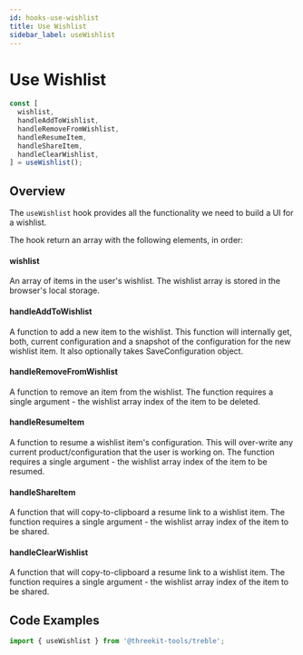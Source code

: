 ```yaml
---
id: hooks-use-wishlist
title: Use Wishlist
sidebar_label: useWishlist
---
```


# Use Wishlist

```jsx
const [
  wishlist,
  handleAddToWishlist,
  handleRemoveFromWishlist,
  handleResumeItem,
  handleShareItem,
  handleClearWishlist,
] = useWishlist();
```

## Overview

The `useWishlist` hook provides all the functionality we need to build a UI for a wishlist.

The hook return an array with the following elements, in order:

#### wishlist

An array of items in the user's wishlist. The wishlist array is stored in the browser's local storage.

#### handleAddToWishlist

A function to add a new item to the wishlist. This function will internally get, both, current configuration and a snapshot of the configuration for the new wishlist item. It also optionally takes SaveConfiguration object.

#### handleRemoveFromWishlist

A function to remove an item from the wishlist. The function requires a single argument - the wishlist array index of the item to be deleted.

#### handleResumeItem

A function to resume a wishlist item's configuration. This will over-write any current product/configuration that the user is working on. The function requires a single argument - the wishlist array index of the item to be resumed.

#### handleShareItem

A function that will copy-to-clipboard a resume link to a wishlist item. The function requires a single argument - the wishlist array index of the item to be shared.

#### handleClearWishlist

A function that will copy-to-clipboard a resume link to a wishlist item. The function requires a single argument - the wishlist array index of the item to be shared.

## Code Examples

```jsx
import { useWishlist } from '@threekit-tools/treble';
```
